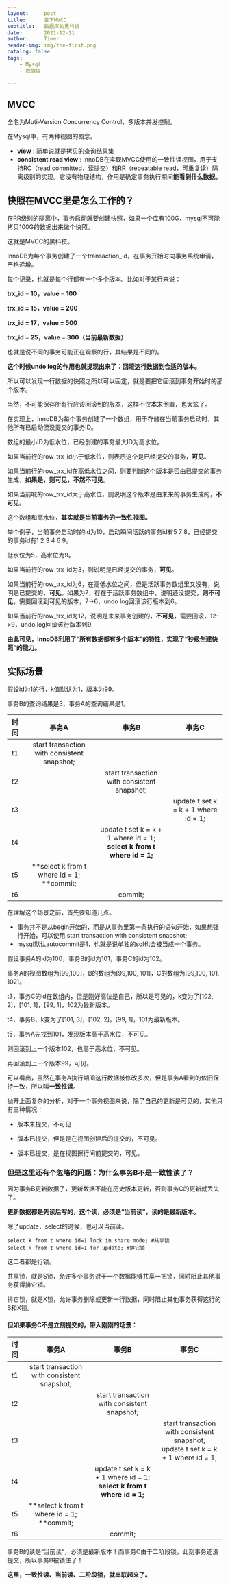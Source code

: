 ```yaml
---
layout:     post
title:      拿下MVCC 
subtitle:   数据库的黑科技
date:       2021-12-11
author:     Timer
header-img: img/the-first.png
catalog: false
tags:
    - Mysql
    - 数据库

---
```


## MVCC

全名为Muti-Version Concurrency Control，多版本并发控制。

在Mysql中，有两种视图的概念。

- **view** : 简单说就是拷贝的查询结果集
- **consistent read view** : InnoDB在实现MVCC使用的一致性读视图，用于支持RC（read committed，读提交）和RR（repeatable read，可重复读）隔离级别的实现。它没有物理结构，作用是确定事务执行期间**能看到什么数据。**



## 快照在MVCC里是怎么工作的？

在RR级别的隔离中，事务启动就要创建快照，如果一个库有100G，mysql不可能拷贝100G的数据出来做个快照。

这就是MVCC的黑科技。

InnoDB为每个事务创建了一个transaction_id，在事务开始时向事务系统申请，严格递增。

每个记录，也就是每个行都有一个多个版本。比如对于某行来说：

**trx_id = 10，value = 100**

**trx_id = 15，value = 200**

**trx_id = 17，value = 500**

**trx_id = 25，value = 300（当前最新数据）**

也就是说不同的事务可能正在观察的行，其结果是不同的。

**这个时候undo log的作用也就提现出来了：回滚这行数据到合适的版本。**

所以可以发现一行数据的快照之所以可以固定，就是要把它回滚到事务开始时的那个版本。

当然，不可能保存所有行应该回滚到的版本，这样不仅本末倒置，也太笨了。

在实现上，InnoDB为每个事务创建了一个数组，用于存储在当前事务启动时，其他所有已启动但没提交的事务ID。

数组的最小ID为低水位，已经创建的事务最大ID为高水位。

如果当前行的row_trx_id小于低水位，则表示这个是已经提交的事务，**可见**。

如果当前行的row_trx_id在高低水位之间，则要判断这个版本是否由已提交的事务生成，**如果是，则可见，不然不可见**。

如果当前喊的row_trx_id大于高水位，则说明这个版本是由未来的事务生成的，**不可见**。

这个数组和高水位，**其实就是当前事务的一致性视图。**

举个例子，当前事务启动时的id为10，启动瞬间活跃的事务id有5 7 8，已经提交的事务id有1 2 3 4 6 9。

低水位为5，高水位为9。

如果当前行的row_trx_id为3，则说明是已经提交的事务，**可见**。

如果当前行的row_trx_id为6，在高低水位之间，但是活跃事务数组里又没有，说明是已提交的，**可见**。如果为7，存在于活跃事务数组中，说明还没提交，**则不可见**，需要回滚到可见的版本，7->6，undo log回滚该行版本到6。

如果当前行的row_trx_id为12，说明是未来事务创建的，**不可见**，需要回滚，12->9，undo log回滚该行版本到9.

**由此可见，InnoDB利用了“所有数据都有多个版本”的特性，实现了“秒级创建快照“的能力。**  



## 实际场景

假设id为1的行，k值默认为1，版本为99。

事务B的查询结果是3，事务A的查询结果是1。

| 时间 |                     事务A                      |                            事务B                             |                事务C                 |
| :--: | :--------------------------------------------: | :----------------------------------------------------------: | :----------------------------------: |
|  t1  |  start transaction with consistent snapshot;   |                                                              |                                      |
|  t2  |                                                |         start transaction with consistent snapshot;          |                                      |
|  t3  |                                                |                                                              | update t set k = k + 1 where id = 1; |
|  t4  |                                                | update t set k = k + 1 where id = 1;<br />**select k from t where id = 1;** |                                      |
|  t5  | **select k from t where id = 1;<br />**commit; |                                                              |                                      |
|  t6  |                                                |                           commit;                            |                                      |

在理解这个场景之前，首先要知道几点。

- 事务并不是从begin开始的，而是从事务里第一条执行的语句开始，如果想强行开始，可以使用 start transaction with consistent snapshot;  
- mysql默认autocommit是1，也就是说单独的sql也会被当成一个事务。

假设事务A的id为100，事务B的id为101，事务C的id为102。

事务A的视图数组为[99,100]，B的数组为[99,100, 101]，C的数组为[99,100, 101, 102]。

t3，事务C的id在数组内，但是刚好高位是自己，所以是可见的，k变为了[102, 2]，[101, 1]，[99, 1]，102为最新版本。

t4，事务B，k变为了[101, 3]，[102, 2]，[99, 1]，101为最新版本。

t5，事务A先找到101，发现版本高于高水位，不可见。

则回滚到上一个版本102，也高于高水位，不可见。

再回滚到上一个版本99，可见。

可以看出，虽然在事务A执行期间这行数据被修改多次，但是事务A看到的依旧保持一致，所以叫**一致性读**。

抛开上面复杂的分析，对于一个事务视图来说，除了自己的更新是可见的，其他只有三种情况：

- 版本未提交，不可见

- 版本已提交，但是是在视图创建后的提交的，不可见。

- 版本已提交，是在视图擦行间前提交的，可见。  

  

### 但是这里还有个忽略的问题：为什么事务B不是一致性读了？

因为事务B更新数据了，更新数据不能在历史版本更新，否则事务C的更新就丢失了。

**更新数据都是先读后写的，这个读，必须是“当前读”，读的是最新版本。**

除了update，select的时候，也可以当前读。

```mysql
select k from t where id=1 lock in share mode; #共享锁
select k from t where id=1 for update; #排它锁
```

这二者都是行锁。

共享锁，就是S锁，允许多个事务对于一个数据能够共享一把锁，同时阻止其他事务获得排它锁。

排它锁，就是X锁，允许事务删除或更新一行数据，同时阻止其他事务获得这行的S和X锁。

#### 但如果事务C不是立刻提交的，带入刚刚的场景：

| 时间 |                     事务A                      |                            事务B                             |                            事务C                             |
| :--: | :--------------------------------------------: | :----------------------------------------------------------: | :----------------------------------------------------------: |
|  t1  |  start transaction with consistent snapshot;   |                                                              |                                                              |
|  t2  |                                                |         start transaction with consistent snapshot;          |                                                              |
|  t3  |                                                |                                                              | start transaction with consistent snapshot;<br />update t set k = k + 1 where id = 1; |
|  t4  |                                                | update t set k = k + 1 where id = 1;<br />**select k from t where id = 1;** |                                                              |
|  t5  | **select k from t where id = 1;<br />**commit; |                                                              |                                                              |
|  t6  |                                                |                           commit;                            |                                                              |

事务B的读是“当前读“，必须是最新版本！而事务C由于二阶段锁，此刻事务还没提交，所以事务B被锁住了！

**这里，一致性读、当前读、二阶段锁，就串联起来了。**
